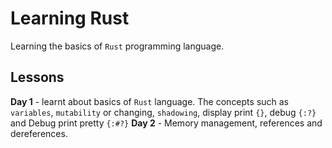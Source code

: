 # Learning Rust

Learning the basics of `Rust` programming language.

## Lessons

**Day 1** - learnt about basics of `Rust` language. The concepts such as `variables`, `mutability` or changing, `shadowing`, display print `{}`, debug `{:?}` and Debug print pretty `{:#?}`
**Day 2** - Memory management, references and dereferences.
